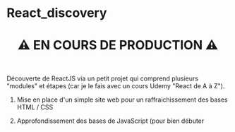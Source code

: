 # React_discovery

<h1 align="center"> ⚠️ EN COURS DE PRODUCTION ⚠️ </h1> <br>

Découverte de ReactJS via un petit projet qui comprend plusieurs "modules" et étapes (car je le fais avec un cours Udemy "React de A à Z").

1) Mise en place d'un simple site web pour un raffraichissement des bases HTML / CSS

2) Approfondissement des bases de JavaScript (pour bien débuter 
